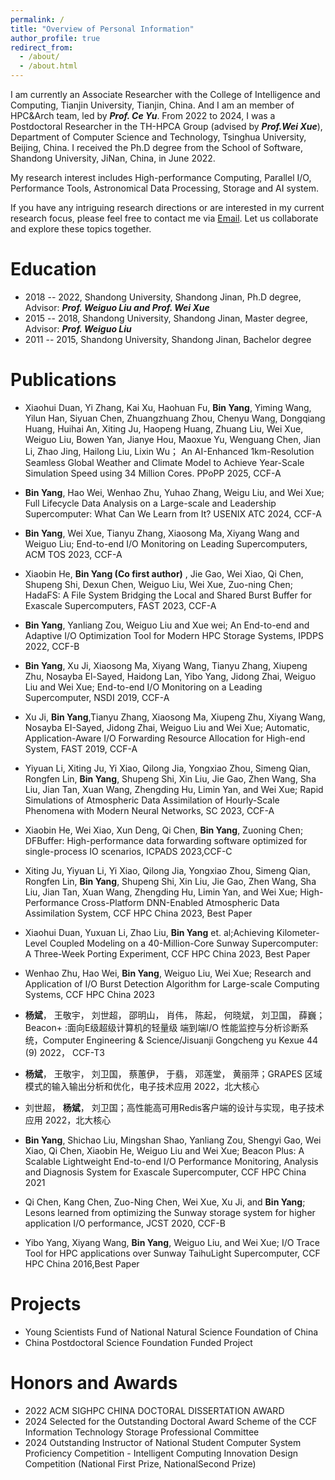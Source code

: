 ```yaml
---
permalink: /
title: "Overview of Personal Information"
author_profile: true
redirect_from: 
  - /about/
  - /about.html
---
```


I am currently an Associate Researcher with the College of Intelligence and Computing, Tianjin University, Tianjin, China. And I am an member of HPC&Arch team, led by ***Prof. Ce Yu***. 
From 2022 to 2024, I was a Postdoctoral Researcher in the TH-HPCA Group (advised by ***Prof.Wei Xue***), Department of Computer Science and Technology, Tsinghua University, Beijing, China. 
I received the Ph.D degree from the School of Software, Shandong University, JiNan, China, in June 2022. 

My research interest includes High-performance Computing, Parallel I/O, Performance Tools, Astronomical Data Processing, Storage and AI system.

If you have any intriguing research directions or are interested in my current research focus, please feel free to contact me via [Email](mailto:yangbincic@tju.edu.cn). Let us collaborate and explore these topics together.


Education
======
- 2018 -- 2022, Shandong University, Shandong Jinan, Ph.D degree, Advisor: ***Prof. Weiguo Liu and Prof. Wei Xue***
- 2015 -- 2018, Shandong University, Shandong Jinan, Master degree, Advisor: ***Prof. Weiguo Liu***
- 2011 -- 2015, Shandong University, Shandong Jinan, Bachelor degree


Publications
======
- Xiaohui Duan, Yi Zhang, Kai Xu, Haohuan Fu, **Bin Yang**, Yiming Wang, Yilun Han, Siyuan Chen, Zhuangzhuang Zhou, Chenyu Wang, Dongqiang Huang, Huihai An, Xiting Ju, Haopeng Huang, Zhuang Liu, Wei Xue, Weiguo Liu, Bowen Yan, Jianye Hou, Maoxue Yu, Wenguang Chen, Jian Li, Zhao Jing, Hailong Liu, Lixin Wu； An AI-Enhanced 1km-Resolution Seamless Global Weather and Climate Model to Achieve Year-Scale Simulation Speed using 34 Million Cores. PPoPP 2025, CCF-A

- **Bin Yang**, Hao Wei, Wenhao Zhu, Yuhao Zhang, Weigu Liu, and Wei Xue; Full Lifecycle Data Analysis on a Large-scale and Leadership Supercomputer: What Can We Learn from It? USENIX ATC 2024, CCF-A

- **Bin Yang**, Wei Xue, Tianyu Zhang, Xiaosong Ma, Xiyang Wang and Weiguo Liu; End-to-end I/O Monitoring on Leading Supercomputers, ACM TOS 2023, CCF-A

- Xiaobin He, **Bin Yang (Co first author)** , Jie Gao, Wei Xiao, Qi Chen, Shupeng Shi, Dexun Chen, Weiguo Liu, Wei Xue, Zuo-ning Chen; HadaFS: A File System Bridging the Local and Shared Burst Buffer for Exascale Supercomputers, FAST 2023, CCF-A

- **Bin Yang**, Yanliang Zou, Weiguo Liu and Xue wei; An End-to-end and Adaptive I/O Optimization Tool for Modern HPC Storage Systems, IPDPS 2022, CCF-B

- **Bin Yang**, Xu Ji, Xiaosong Ma, Xiyang Wang, Tianyu Zhang, Xiupeng Zhu, Nosayba El-Sayed, Haidong Lan, Yibo Yang, Jidong Zhai, Weiguo Liu and Wei Xue; End-to-end I/O Monitoring on a Leading Supercomputer, NSDI 2019, CCF-A

- Xu Ji, **Bin Yang**,Tianyu Zhang, Xiaosong Ma, Xiupeng Zhu, Xiyang Wang, Nosayba EI-Sayed, Jidong Zhai, Weiguo Liu and Wei Xue; Automatic, Application-Aware I/O Forwarding Resource Allocation for High-end System, FAST 2019, CCF-A

- Yiyuan Li, Xiting Ju, Yi Xiao, Qilong Jia, Yongxiao Zhou, Simeng Qian, Rongfen Lin, **Bin Yang**, Shupeng Shi, Xin Liu, Jie Gao, Zhen Wang, Sha Liu, Jian Tan, Xuan Wang, Zhengding Hu, Limin Yan, and Wei Xue; Rapid Simulations of Atmospheric Data Assimilation of Hourly-Scale Phenomena with Modern Neural Networks, SC 2023, CCF-A

- Xiaobin He, Wei Xiao, Xun Deng, Qi Chen, **Bin Yang**, Zuoning Chen; DFBuffer: High-performance data forwarding software optimized for single-process IO scenarios, ICPADS 2023,CCF-C

- Xiting Ju, Yiyuan Li, Yi Xiao, Qilong Jia, Yongxiao Zhou, Simeng Qian, Rongfen Lin, **Bin Yang**, Shupeng Shi, Xin Liu, Jie Gao, Zhen Wang, Sha Liu, Jian Tan, Xuan Wang, Zhengding Hu, Limin Yan, and Wei Xue; High-Performance Cross-Platform DNN-Enabled Atmospheric Data Assimilation System, CCF HPC China 2023, Best Paper

- Xiaohui Duan, Yuxuan Li, Zhao Liu, **Bin Yang** et. al;Achieving Kilometer-Level Coupled Modeling on a 40-Million-Core Sunway Supercomputer: A Three-Week Porting Experiment, CCF HPC China 2023, Best Paper

- Wenhao Zhu, Hao Wei, **Bin Yang**, Weiguo Liu, Wei Xue; Research and Application of I/O Burst Detection Algorithm for Large-scale Computing Systems, CCF HPC China 2023

- **杨斌**， 王敬宇， 刘世超， 邵明山， 肖伟， 陈起， 何晓斌， 刘卫国， 薛巍；Beacon+ :面向E级超级计算机的轻量级 端到端I/O 性能监控与分析诊断系统，Computer Engineering & Science/Jisuanji Gongcheng yu Kexue 44 (9) 2022， CCF-T3

- **杨斌**， 王敬宇， 刘卫国， 蔡蕙伊， 于翡， 邓莲堂， 黄丽萍；GRAPES 区域模式的输入输出分析和优化，电子技术应用 2022，北大核心

- 刘世超， **杨斌**， 刘卫国；高性能高可用Redis客户端的设计与实现，电子技术应用 2022，北大核心
  
- **Bin Yang**, Shichao Liu, Mingshan Shao, Yanliang Zou, Shengyi Gao, Wei Xiao, Qi Chen, Xiaobin He, Weiguo Liu and Wei Xue; Beacon Plus: A Scalable Lightweight End-to-end I/O Performance Monitoring, Analysis and Diagnosis System for Exascale Supercomputer, CCF HPC China 2021

- Qi Chen, Kang Chen, Zuo-Ning Chen, Wei Xue, Xu Ji, and **Bin Yang**; Lesons learned from optimizing the Sunway storage system for higher application I/O performance, JCST 2020, CCF-B

- Yibo Yang, Xiyang Wang, **Bin Yang**, Weiguo Liu, and Wei Xue; I/O Trace Tool for HPC applications over Sunway TaihuLight Supercomputer, CCF HPC China 2016,Best Paper


Projects
======
- Young Scientists Fund of National Natural Science Foundation of China 
- China Postdoctoral Science Foundation Funded Project

Honors and Awards
======
- 2022 ACM SIGHPC CHINA DOCTORAL DISSERTATION AWARD
- 2024 Selected for the Outstanding Doctoral Award Scheme of the CCF Information Technology Storage Professional Committee
- 2024 Outstanding Instructor of National Student Computer System Proficiency Competition - Intelligent Computing Innovation Design Competition (National First Prize, NationalSecond Prize)

